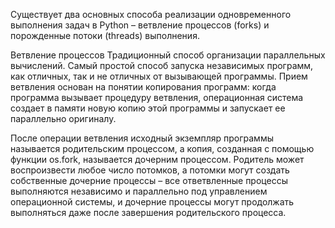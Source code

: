 Существует два основных способа реализации одновременного выполнения задач в Python – ветвление процессов (forks) и порожденные потоки (threads) выполнения.

Ветвление процессов
Традиционный способ организации параллельных вычислений. Самый простой способ запуска независимых программ, как отличных, так и не отличных от вызывающей программы. Прием ветвления основан на понятии копирования программ: когда программа вызывает процедуру ветвления, операционная система создает в памяти новую копию этой программы и запускает ее параллельно оригиналу.

После операции ветвления исходный экземпляр программы называется родительским процессом, а копия, созданная с помощью функции os.fork, называется дочерним процессом. Родитель может воспроизвести любое число потомков, а потомки могут создать собственные дочерние процессы – все ответвленные процессы выполняются независимо и параллельно под управлением операционной системы, и дочерние процессы могут продолжать выполняться даже после завершения родительского процесса.